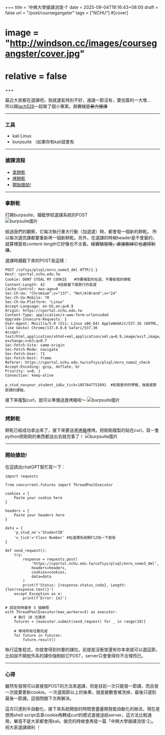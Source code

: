+++
title = '中興大學搶課流氓-1'
date = 2025-09-04T19:16:43+08:00
draft = false
url = "/post/coursegangster"
tags = ["NCHU"]
#[cover]
#   image = "http://windson.cc/images/coursegangster/cover.jpg"
#   relative = false
+++


最近大家都在選課吧。我就運氣特別不好，通識一節沒有，要加簽的一大堆...  
所以跟[iach526](https://iach.cc)一起做了個小專案。~~其實就是暴力搶課~~ 
<!--more-->
---
### 工具
- kali Linux
- burpsuite （如果你有kali就會有
---
### 搶課流程
- [拿餅乾](/post/coursegangster/coursegangster-1/#拿餅乾)
- [烤餅乾](/post/coursegangster/coursegangster-1/#烤餅乾)
- [開始搶劫!](/post/coursegangster/coursegangster-1/#開始搶劫)

---
### 拿餅乾  
打開burpsuite，攔截學校選課系統的POST  
![burpsuite圖片](/images/coursegangster/coursegangster-1.webp)  

經過我們的觀察，它每次執行重大行動（加退選）時，都會發一個新的餅乾。
所以每次選完課都要重新烤一個新餅乾。另外，在選課的時候header是不會變的，就算裡面有content-length它好像也不太看。~~經實驗發現，直接刪掉它也選得到課~~。
  
選課時攔截下來的POST長這樣：
```
POST /cofsys/plsql/enro_nomo3_dml HTTP/1.1
Host: cportal.nchu.edu.tw
Cookie: DONT STEAL MY COOKIE　　#你要複製的在這，不要偷我的餅乾
Content-Length: 42      #這是最下面那行的長度
Cache-Control: max-age=0
Sec-Ch-Ua: "Chromium";v="137", "Not/A)Brand";v="24"
Sec-Ch-Ua-Mobile: ?0
Sec-Ch-Ua-Platform: "Linux"
Accept-Language: en-US,en;q=0.9
Origin: https://cportal.nchu.edu.tw
Content-Type: application/x-www-form-urlencoded
Upgrade-Insecure-Requests: 1
User-Agent: Mozilla/5.0 (X11; Linux x86_64) AppleWebKit/537.36 (KHTML, like Gecko) Chrome/137.0.0.0 Safari/537.36
Accept: text/html,application/xhtml+xml,application/xml;q=0.9,image/avif,image/webp,image/apng,*/*;q=0.8,application/signed-exchange;v=b3;q=0.7
Sec-Fetch-Site: same-origin
Sec-Fetch-Mode: navigate
Sec-Fetch-User: ?1
Sec-Fetch-Dest: frame
Referer: https://cportal.nchu.edu.tw/cofsys/plsql/enro_nomo2_check
Accept-Encoding: gzip, deflate, br
Priority: u=0, i
Connection: keep-alive

p_stud_no=your_student_id&v_tick=1057847751891  #前面是你的學號，後面是那節課的課號。

```
接下來複製curl，就可以準備送進烤箱啦～
![burpsuite圖片](/images/coursegangster/copycurl.webp) 

---
### 烤餅乾  
餅乾已經成功拿出來了，接下來要送進[烤箱](https://curlconverter.com/python/)裡烤。把剛剛複製的貼在curl，寫一隻python把剛剛的東西都送出去就完事了！
![burpsuite圖片](/images/coursegangster/curltopython.webp)

---

### 開始搶劫!
在這請出chatGPT幫忙寫一下：  
```
import requests

from concurrent.futures import ThreadPoolExecutor

cookies = {
    Paste your cookie here
}

headers = {
    Paste your headers here
}

data = {
    'p_stud_no'='StudentID'    
    'v_tick'='Class Number' #在選課系統開F12找一下就有
}

def send_request():
    try:
        response = requests.post(
            'https://cportal.nchu.edu.tw/cofsys/plsql/enro_nomo3_dml',
            headers=headers,
            cookies=cookies,
            data=data
        )
        print(f'Status: {response.status_code}, Length: {len(response.text)}')
    except Exception as e:
        print(f'Error: {e}')

# 設定同時最多 5 個線程
with ThreadPoolExecutor(max_workers=5) as executor:
    # 執行 10 次請求
    futures = [executor.submit(send_request) for _ in range(10)]

    # 等待所有任務完成
    for future in futures:
        future.result()
```

執行這隻程式，你就會得到你要的課拉。前提是沒衝堂還有你本來就可以選這節，比如說不開放外系的課你強制給它POST，server只會覺得你不合理而已。  

---

### 心得
雖然有發現可以直接發POST的方法來選課，但是目前一次只能發一節課，而且發一次就要更新cookie。一次選兩節以上的後果，就是變數會被洗掉，最後只選到最後一節課。這個問題下次再解決。

這次只達到半自動化，接下來系統開放的時間會盡量開發能自動化的辦法，現在是想用shell script去拿cookie再轉成curl的模式直接送給server。這方法比較通用，畢竟不是大家都會用kali。做完的時候會再發一篇「中興大學搶課流氓-2」。祝大家選課順利 ！
